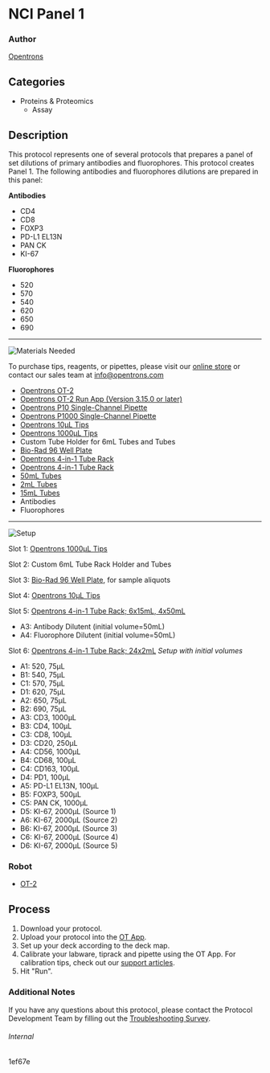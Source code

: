 # NCI Panel 1

### Author
[Opentrons](https://opentrons.com/)

## Categories
* Proteins & Proteomics
	* Assay


## Description
This protocol represents one of several protocols that prepares a panel of set dilutions of primary antibodies and fluorophores. This protocol creates Panel 1. The following antibodies and fluorophores dilutions are prepared in this panel:

**Antibodies**
* CD4
* CD8
* FOXP3
* PD-L1 EL13N
* PAN CK
* KI-67

**Fluorophores**
* 520
* 570
* 540
* 620
* 650
* 690

---
![Materials Needed](https://s3.amazonaws.com/opentrons-protocol-library-website/custom-README-images/001-General+Headings/materials.png)

To purchase tips, reagents, or pipettes, please visit our [online store](https://shop.opentrons.com/) or contact our sales team at [info@opentrons.com](mailto:info@opentrons.com)

* [Opentrons OT-2](https://shop.opentrons.com/collections/ot-2-robot/products/ot-2)
* [Opentrons OT-2 Run App (Version 3.15.0 or later)](https://opentrons.com/ot-app/)
* [Opentrons P10 Single-Channel Pipette](https://shop.opentrons.com/collections/ot-2-pipettes)
* [Opentrons P1000 Single-Channel Pipette](https://shop.opentrons.com/collections/ot-2-pipettes)
* [Opentrons 10µL Tips](https://shop.opentrons.com/collections/opentrons-tips/products/opentrons-10ul-tips)
* [Opentrons 1000µL Tips](https://shop.opentrons.com/collections/opentrons-tips/products/opentrons-1000ul-tips)
* Custom Tube Holder for 6mL Tubes and Tubes
* [Bio-Rad 96 Well Plate](https://labware.opentrons.com/biorad_96_wellplate_200ul_pcr?category=wellPlate)
* [Opentrons 4-in-1 Tube Rack](https://shop.opentrons.com/collections/racks-and-adapters/products/tube-rack-set-1)
* [Opentrons 4-in-1 Tube Rack](https://shop.opentrons.com/collections/racks-and-adapters/products/tube-rack-set-1)
* [50mL Tubes](https://shop.opentrons.com/collections/tubes/products/nest-50-ml-centrifuge-tube)
* [2mL Tubes](https://shop.opentrons.com/collections/tubes/products/nest-2-0-ml-microcentrifuge-tubes)
* [15mL Tubes](https://shop.opentrons.com/collections/tubes/products/nest-15-ml-centrifuge-tube)
* Antibodies
* Fluorophores



---
![Setup](https://s3.amazonaws.com/opentrons-protocol-library-website/custom-README-images/001-General+Headings/Setup.png)

Slot 1: [Opentrons 1000µL Tips](https://shop.opentrons.com/collections/opentrons-tips/products/opentrons-1000ul-tips)

Slot 2: Custom 6mL Tube Rack Holder and Tubes

Slot 3: [Bio-Rad 96 Well Plate](https://labware.opentrons.com/biorad_96_wellplate_200ul_pcr?category=wellPlate), for sample aliquots

Slot 4: [Opentrons 10µL Tips](https://shop.opentrons.com/collections/opentrons-tips/products/opentrons-10ul-tips)

Slot 5: [Opentrons 4-in-1 Tube Rack; 6x15mL, 4x50mL](https://shop.opentrons.com/collections/racks-and-adapters/products/tube-rack-set-1)
* A3: Antibody Dilutent (initial volume=50mL)
* A4: Fluorophore Dilutent (initial volume=50mL)

Slot 6: [Opentrons 4-in-1 Tube Rack; 24x2mL](https://shop.opentrons.com/collections/racks-and-adapters/products/tube-rack-set-1)
*Setup with initial volumes*
* A1: 520, 75µL
* B1: 540, 75µL
* C1: 570, 75µL
* D1: 620, 75µL
* A2: 650, 75µL
* B2: 690, 75µL
* A3: CD3, 1000µL
* B3: CD4, 100µL
* C3: CD8, 100µL
* D3: CD20, 250µL
* A4: CD56, 1000µL
* B4: CD68, 100µL
* C4: CD163, 100µL
* D4: PD1, 100µL
* A5: PD-L1 EL13N, 100µL
* B5: FOXP3, 500µL
* C5: PAN CK, 1000µL
* D5: KI-67, 2000µL (Source 1)
* A6: KI-67, 2000µL (Source 2)
* B6: KI-67, 2000µL (Source 3)
* C6: KI-67, 2000µL (Source 4)
* D6: KI-67, 2000µL (Source 5)





### Robot
* [OT-2](https://opentrons.com/ot-2)

## Process

1. Download your protocol.
2. Upload your protocol into the [OT App](https://opentrons.com/ot-app).
3. Set up your deck according to the deck map.
4. Calibrate your labware, tiprack and pipette using the OT App. For calibration tips, check out our [support articles](https://support.opentrons.com/en/collections/1559720-guide-for-getting-started-with-the-ot-2).
5. Hit "Run".

### Additional Notes
If you have any questions about this protocol, please contact the Protocol Development Team by filling out the [Troubleshooting Survey](https://protocol-troubleshooting.paperform.co/).

###### Internal
1ef67e
